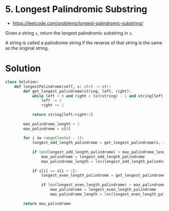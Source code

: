 # 5. Longest Palindromic Substring

- https://leetcode.com/problems/longest-palindromic-substring/

Given a string `s`, return the longest palindromic substring in `s`.

A string is called a palindrome string if the reverse of that string is the same as the original string.

# Solution

```python
class Solution:
    def longestPalindrome(self, s: str) -> str:
        def get_longest_palindrome(string, left, right):
            while left > 0 and right < len(string) - 1 and string[left - 1] == string[right + 1]:
                left -= 1
                right += 1
                
            return string[left:right+1]
        
        max_palindrome_length = 1
        max_palindrome = s[0]
        
        for i in range(len(s) - 1):
            longest_odd_length_palindrome = get_longest_palindrome(s, i, i)
            
            if len(longest_odd_length_palindrome) > max_palindrome_length:
                max_palindrome = longest_odd_length_palindrome
                max_palindrome_length = len(longest_odd_length_palindrome)
                
            if s[i] == s[i + 1]:
                longest_even_length_palindrome = get_longest_palindrome(s, i, i + 1)
                
                if len(longest_even_length_palindrome) > max_palindrome_length:
                    max_palindrome = longest_even_length_palindrome
                    max_palindrome_length = len(longest_even_length_palindrome)
            
        return max_palindrome
```